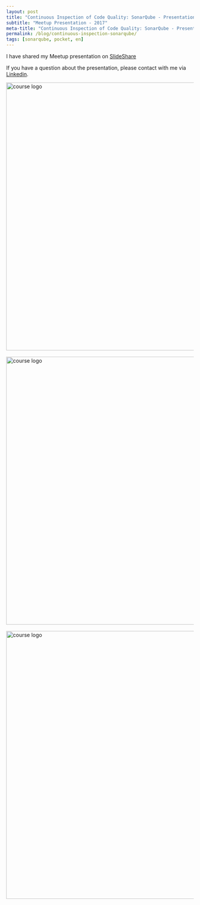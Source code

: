 ```yaml
---
layout: post
title: "Continuous Inspection of Code Quality: SonarQube - Presentation"
subtitle: "Meetup Presentation - 2017"
meta-title: "Continuous Inspection of Code Quality: SonarQube - Presentation - Emre Dündar"
permalink: /blog/continuous-inspection-sonarqube/
tags: [sonarqube, pocket, en]
---
```


I have shared my Meetup presentation on [SlideShare](https://www.slideshare.net/dundare/continuous-inspection-of-code-quality-sonarqube)

If you have a question about the presentation, please contact with me via [Linkedin](https://www.linkedin.com/in/emredundar).

<div style="text-align:left;">
  <a href="https://www.slideshare.net/dundare/continuous-inspection-of-code-quality-sonarqube">
    <img src="https://emredundar.github.io/img/meetup-1.PNG" alt="course logo" style="width: 720px;">
  </a>
</div>
<br/>
<div style="text-align:left;">
  <a href="https://www.slideshare.net/dundare/continuous-inspection-of-code-quality-sonarqube">
    <img src="https://emredundar.github.io/img/meetup-3.PNG" alt="course logo" style="width: 720px;">
  </a>
</div>
<br/>
<div style="text-align:left;">
  <a href="https://www.slideshare.net/dundare/continuous-inspection-of-code-quality-sonarqube">
    <img src="https://emredundar.github.io/img/meetup-2.PNG" alt="course logo" style="width: 720px;">
  </a>
</div>

<br/>

